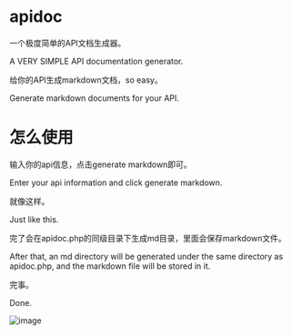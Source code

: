 # apidoc
一个极度简单的API文档生成器。

A VERY SIMPLE API documentation generator. 

给你的API生成markdown文档，so easy。

Generate markdown documents for your API.

# 怎么使用

输入你的api信息，点击generate markdown即可。

Enter your api information and click generate markdown.

就像这样。

Just like this.

完了会在apidoc.php的同级目录下生成md目录，里面会保存markdown文件。

After that, an md directory will be generated under the same directory as apidoc.php, and the markdown file will be stored in it.

完事。

Done.

![image](https://github.com/VardyZhao/apidoc/assets/22736880/bcda2d45-59f8-4f4e-b6b1-1785323892b3)



